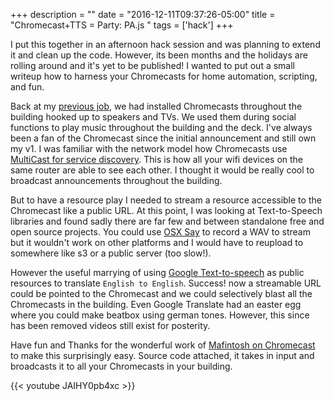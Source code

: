 +++
description = ""
date = "2016-12-11T09:37:26-05:00"
title = "Chromecast+TTS = Party: PA.js "
tags = ['hack']
+++

I put this together in an afternoon hack session and was planning to extend it and clean up the code. However, its been months and the holidays are rolling around and it's yet to be published! I wanted to put out a small writeup how to harness your Chromecasts for home automation, scripting, and fun.

Back at my [previous job](https://thisisgrow.com), we had installed Chromecasts throughout the building hooked up to speakers and TVs. We used them during social functions to play music throughout the building and the deck. I've always been a fan of the Chromecast since the initial announcement and still own my v1. I was familiar with the network model how Chromecasts use [MultiCast for service discovery](http://www.dns-sd.org/). This is how all your wifi devices on the same router are able to see each other. I thought it would be really cool to broadcast announcements throughout the building.

But to have a resource play I needed to stream a resource accessible to the Chromecast like a public URL. At this point, I was looking at Text-to-Speech libraries and found sadly there are far few and between standalone free and open source projects. You could use [OSX Say](http://skipperkongen.dk/2011/12/04/saving-output-from-text-to-speech-to-file-on-mac-os-x/) to record a WAV to stream but it wouldn't work on other platforms and I would have to reupload to somewhere like s3 or a public server (too slow!).

However the useful marrying of using [Google Text-to-speech](http://stackoverflow.com/questions/9893175/google-text-to-speech-api) as public resources to translate `English to English`. Success! now a streamable URL could be pointed to the Chromecast and we could selectively blast all the Chromecasts in the building. Even Google Translate had an easter egg where you could make beatbox using german tones. However, this since has been removed videos still exist for posterity.

Have fun and Thanks for the wonderful work of [Mafintosh on Chromecast](https://github.com/mafintosh/chromecasts) to make this surprisingly easy. Source code attached, it takes in input and broadcasts it to all your Chromecasts in your building.


<script src="https://gist.github.com/stanzheng/2be2bb212066a67d8c5747d9a53a81b3.js"></script>

{{< youtube JAIHY0pb4xc >}}
